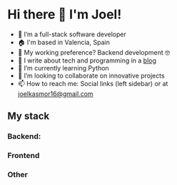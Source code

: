 # Hi there 👋 I'm Joel!

- 🦾 I’m a full-stack software developer
- 🏠 I'm based in Valencia, Spain
- 🤔 My working preference? Backend development 🤓
- 📜 I write about tech and programming in a <a href="https://www.smarktek.com/">blog</a>
- 🌱 I’m currently learning Python
- 🤖 I’m looking to collaborate on innovative projects 
- 📫 How to reach me: Social links (left sidebar) or at joelkasmor16@gmail.com

## My stack

### Backend:

### Frontend

### Other
